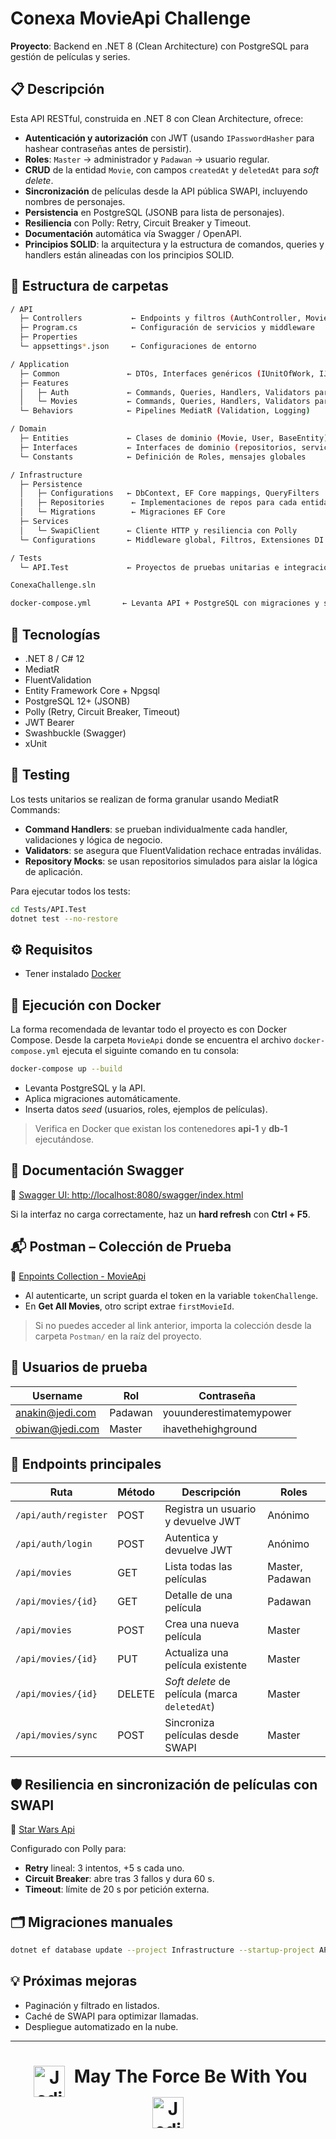 # Conexa MovieApi Challenge

**Proyecto**: Backend en .NET 8 (Clean Architecture) con PostgreSQL para gestión de películas y series.

## 📋 Descripción

Esta API RESTful, construida en .NET 8 con Clean Architecture, ofrece:

* **Autenticación y autorización** con JWT (usando `IPasswordHasher` para hashear contraseñas antes de persistir).
* **Roles**: `Master` → administrador y `Padawan` → usuario regular.
* **CRUD** de la entidad `Movie`, con campos `createdAt` y `deletedAt` para *soft delete*.
* **Sincronización** de películas desde la API pública SWAPI, incluyendo nombres de personajes.
* **Persistencia** en PostgreSQL (JSONB para lista de personajes).
* **Resiliencia** con Polly: Retry, Circuit Breaker y Timeout.
* **Documentación** automática vía Swagger / OpenAPI.
* **Principios SOLID**: la arquitectura y la estructura de comandos, queries y handlers están alineadas con los principios SOLID.

## 📂 Estructura de carpetas

```bash
/ API
  ├─ Controllers           ← Endpoints y filtros (AuthController, MoviesController)
  ├─ Program.cs            ← Configuración de servicios y middleware
  ├─ Properties
  └─ appsettings*.json     ← Configuraciones de entorno

/ Application
  ├─ Common               ← DTOs, Interfaces genéricos (IUnitOfWork, IJwtService)
  ├─ Features
  │   ├─ Auth             ← Commands, Queries, Handlers, Validators para autenticación
  │   └─ Movies           ← Commands, Queries, Handlers, Validators para películas
  └─ Behaviors            ← Pipelines MediatR (Validation, Logging)

/ Domain
  ├─ Entities             ← Clases de dominio (Movie, User, BaseEntity)
  ├─ Interfaces           ← Interfaces de dominio (repositorios, servicios)
  └─ Constants            ← Definición de Roles, mensajes globales

/ Infrastructure
  ├─ Persistence
  │   ├─ Configurations   ← DbContext, EF Core mappings, QueryFilters
  │   ├─ Repositories      ← Implementaciones de repos para cada entidad
  │   └─ Migrations        ← Migraciones EF Core
  ├─ Services
  │   └─ SwapiClient      ← Cliente HTTP y resiliencia con Polly
  └─ Configurations       ← Middleware global, Filtros, Extensiones DI

/ Tests
  └─ API.Test             ← Proyectos de pruebas unitarias e integración basado en MediatR Commands

ConexaChallenge.sln

docker-compose.yml       ← Levanta API + PostgreSQL con migraciones y seed automáticos
```

## 🚀 Tecnologías

* .NET 8 / C# 12
* MediatR
* FluentValidation
* Entity Framework Core + Npgsql
* PostgreSQL 12+ (JSONB)
* Polly (Retry, Circuit Breaker, Timeout)
* JWT Bearer
* Swashbuckle (Swagger)
* xUnit

## 🧪 Testing

Los tests unitarios se realizan de forma granular usando MediatR Commands:

* **Command Handlers**: se prueban individualmente cada handler, validaciones y lógica de negocio.
* **Validators**: se asegura que FluentValidation rechace entradas inválidas.
* **Repository Mocks**: se usan repositorios simulados para aislar la lógica de aplicación.

Para ejecutar todos los tests:

```bash
cd Tests/API.Test
dotnet test --no-restore
```

## ⚙️ Requisitos

* Tener instalado [Docker](https://www.docker.com/)

## 🏁 Ejecución con Docker

La forma recomendada de levantar todo el proyecto es con Docker Compose.
Desde la carpeta `MovieApi` donde se encuentra el archivo `docker-compose.yml` ejecuta el siguinte comando en tu consola:

```bash
docker-compose up --build
```

* Levanta PostgreSQL y la API.
* Aplica migraciones automáticamente.
* Inserta datos *seed* (usuarios, roles, ejemplos de películas).

> Verifica en Docker que existan los contenedores **api-1** y **db-1** ejecutándose.

## 📑 Documentación Swagger

🎯 [Swagger UI: http://localhost:8080/swagger/index.html](http://localhost:8080/swagger/index.html)

Si la interfaz no carga correctamente, haz un **hard refresh** con **Ctrl + F5**.

## 📬 Postman – Colección de Prueba

🎯 [Enpoints Collection - MovieApi](https://www.postman.com/mission-astronomer-45032345/workspace/conexa-starwarsapi-challenge/collection/38312395-ef8eed31-fd14-4b25-ab0f-fc673d6aa32c?action=share&creator=38312395)

* Al autenticarte, un script guarda el token en la variable `tokenChallenge`.
* En **Get All Movies**, otro script extrae `firstMovieId`.

> Si no puedes acceder al link anterior, importa la colección desde la carpeta `Postman/` en la raíz del proyecto.

## 👥 Usuarios de prueba

| Username            | Rol     | Contraseña              |
| ----------          | ------- | ----------------------- |
| anakin@jedi.com     | Padawan | youunderestimatemypower |
| obiwan@jedi.com     | Master  | ihavethehighground      |

## 📌 Endpoints principales

| Ruta                 | Método | Descripción                                   | Roles           |
| -------------------- | ------ | --------------------------------------------- | --------------- |
| `/api/auth/register` | POST   | Registra un usuario y devuelve JWT            | Anónimo         |
| `/api/auth/login`    | POST   | Autentica y devuelve JWT                      | Anónimo         |
| `/api/movies`        | GET    | Lista todas las películas                     | Master, Padawan |
| `/api/movies/{id}`   | GET    | Detalle de una película                       | Padawan |
| `/api/movies`        | POST   | Crea una nueva película                       | Master          |
| `/api/movies/{id}`   | PUT    | Actualiza una película existente              | Master          |
| `/api/movies/{id}`   | DELETE | *Soft delete* de película (marca `deletedAt`) | Master          |
| `/api/movies/sync`   | POST   | Sincroniza películas desde SWAPI              | Master          |

## 🛡️ Resiliencia en sincronización de películas con SWAPI

🎯 [Star Wars Api](https://www.swapi.tech/)

Configurado con Polly para:

* **Retry** lineal: 3 intentos, +5 s cada uno.
* **Circuit Breaker**: abre tras 3 fallos y dura 60 s.
* **Timeout**: límite de 20 s por petición externa.

## 🗂️ Migraciones manuales

```bash
dotnet ef database update --project Infrastructure --startup-project API
```

## 💡 Próximas mejoras

* Paginación y filtrado en listados.
* Caché de SWAPI para optimizar llamadas.
* Despliegue automatizado en la nube.

---

<h1 align="center">
  <img
    src="https://images.icon-icons.com/2904/PNG/512/jedi_logo_order_sigil_star_wars_icon_183158.png"
    alt="Jedi Logo"
    width="50"
    align="top"
    hspace="8"
  />
  May The Force Be With You
  <img
    src="https://images.icon-icons.com/2904/PNG/512/jedi_logo_order_sigil_star_wars_icon_183158.png"
    alt="Jedi Logo"
    width="50"
    align="top"
    hspace="4"
  />
</h1>
